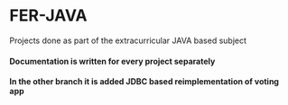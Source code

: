 # FER-JAVA
Projects done as part of the extracurricular JAVA based subject
#### Documentation is written for every project separately
#### In the other branch it is added JDBC based reimplementation of voting app
